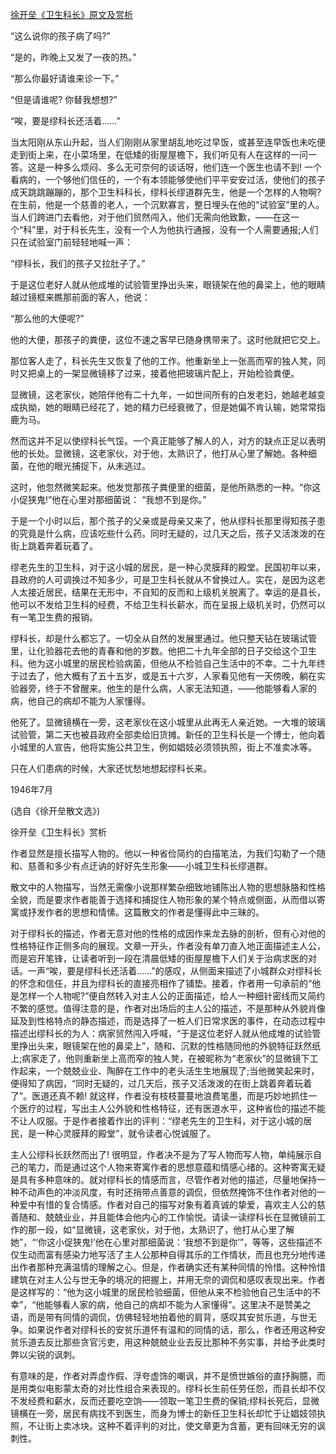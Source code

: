 [徐开垒《卫生科长》原文及赏析](https://www.vrrw.net/wx/9101.html)

“这么说你的孩子病了吗?”

“是的，昨晚上又发了一夜的热。”

“那么你最好请谁来诊一下。”

“但是请谁呢? 你替我想想?”

“唉，要是缪科长还活着……”



当太阳刚从东山升起，当人们刚刚从家里胡乱地吃过早饭，或甚至连早饭也未吃便走到街上来，在小菜场里，在低矮的街屋屋檐下，我们听见有人在这样的一问一答。这是一种多么烦闷、多么无可奈何的谈话呀，他们连一个医生也请不到! 一个看病的，一个够他们信任的，一个有本领能够使他们平平安安过活，使他们的孩子成天跳跳蹦蹦的，那个卫生科科长，缪科长缪道群先生，他是一个怎样的人物啊? 在生前，他是一个慈善的老人，一个沉默寡言，整日埋头在他的“试验室”里的人。当人们跨进门去看他，对于他们贸然闯入，他们无需向他致歉，——在这一个“科”里，对于科长先生，没有一个人为他执行通报，没有一个人需要通报;人们只在试验室门前轻轻地喊一声：

“缪科长，我们的孩子又拉肚子了。”

于是这位老好人就从他成堆的试验管里挣出头来，眼镜架在他的鼻梁上，他的眼睛越过镜框来瞧那前面的客人，他说：

“那么他的大便呢?”

他的大便，那孩子的粪便，这位不速之客早已随身携带来了。这时他就把它交上。

那位客人走了，科长先生又恢复了他的工作。他重新坐上一张高而窄的独人凳，同时又把桌上的一架显微镜移了过来，接着他把玻璃片配上，开始检验粪便。

显微镜，这老家伙，她陪伴他有二十九年，一如世间所有的白发老妇，她越老越变成执拗，她的眼睛已经花了，她的精力已经衰微了，但是她偏不肯认输，她常常指鹿为马。

然而这并不足以使缪科长气馁。一个真正能够了解人的人，对方的缺点正足以表明他的长处。显微镜，这老家伙，对于他，太熟识了，他打从心里了解她。各种细菌，在他的眼光捕捉下，从未逃过。

这时，他忽然微笑起来。他发觉那孩子粪便里的细菌，是他所熟悉的一种。“你这小促狭鬼!”他在心里对那细菌说： “我想不到是你。”

于是一个小时以后，那个孩子的父亲或是母亲又来了，他从缪科长那里得知孩子患的究竟是什么病，应该吃些什么药。同时无疑的，过几天之后，孩子又活泼泼的在街上跳着奔着玩着了。

缪老先生的卫生科，对于这小城的居民，是一种心灵膜拜的殿堂。民国初年以来，县政府的人可调换过不知多少，可是卫生科长就从不曾换过人。实在，是因为这老人太接近居民，结果在无形中，不自知的反而和上级机关脱离了。幸运的是县长，他可以不发给卫生科的经费，不给卫生科长薪水，而在呈报上级机关时，仍然可以有一笔卫生费的报销。

缪科长，却是什么都忘了。一切全从自然的发展里通过。他只整天钻在玻璃试管里，让化验器花去他的青春和他的岁数。他把二十九年全部的日子交给这个卫生科。他为这小城里的居民检验病菌，但他从不检验自己生活中的不幸。二十九年终于过去了，他大概有了五十五岁，或是五十六岁，人家看见他有一天傍晚，躺在实验器旁，终于不曾醒来。他生的是什么病，人家无法知道，——他能够看人家的病，他自己的病却不能为人家懂得。

他死了。显微镜横在一旁，这老家伙在这小城里从此再无人亲近她。一大堆的玻璃试验管，第二天也被县政府全部卖给旧货摊。新任的卫生科长是一个博士，他向着小城里的人宣告，他将实施公共卫生，例如娼妓必须领执照，街上不准卖冰等。

只在人们患病的时候，大家还忧愁地想起缪科长来。

1946年7月

(选自《徐开垒散文选》)

徐开垒《卫生科长》赏析

作者显然是擅长描写人物的。他以一种省俭简约的白描笔法，为我们勾勒了一个随和、慈善和多少有点迂讷的好好先生形象——小城卫生科长缪道群。

散文中的人物描写，当然无需像小说那样繁杂细致地铺陈出人物的思想脉胳和性格全貌，而是要求作者能善于选择和捕捉住人物形象的某个特点或侧面，从而借以寄寓或抒发作者的思想和情愫。这篇散文的作者是懂得此中三昧的。

对于缪科长的描述，作者无意对他的性格的成因作来龙去脉的剖析，但有心对他的性格特征作正侧多向的展现。文章一开头，作者没有单刀直入地正面描述主人公，而是宕开笔锋，让读者听到一段在清晨低矮的街屋屋檐下人们关于治病求医的对话。一声“唉，要是缪科长还活着……”的感叹，从侧面来描述了小城群众对缪科长的怀念和信任，并且为缪科长的直接亮相作了铺垫。接着，作者用一句承前的“他是怎样一个人物呢?”便自然转入对主人公的正面描述，给人一种细针密线而又简约不繁的感觉。值得注意的是，作者对出场后的主人公的描述，不是那种从外貌肖像延及到性格特点的静态描述，而是选择了一桩人们日常求医的事件，在动态过程中描述出缪科长的为人：病家贸然闯入呼喊，“于是这位老好人就从他成堆的试验管里挣出头来，眼镜架在他的鼻梁上”，随和、沉默的性格随同他的外貌特征跃然纸上;病家走了，他则重新坐上高而窄的独人凳，在被昵称为“老家伙”的显微镜下工作起来，一个兢兢业业、陶醉在工作中的老头活生生地展现了;当他微笑起来时，便得知了病因，“同时无疑的，过几天后，孩子又活泼泼的在街上跳着奔着玩着了”。医道还真不赖! 就这样，作者没有枝枝蔓蔓地浪费笔墨，而是巧妙地抓住一个医疗的过程，写出主人公外貌和性格特征，还有医道水平，这种省俭的描述不能不让人叹服。于是作者接着作出的评判：“缪老先生的卫生科，对于这小城的居民，是一种心灵膜拜的殿堂”，就令读者心悦诚服了。

主人公缪科长跃然而出了! 很明显，作者决不是为了写人物而写人物，单纯展示自己的笔力，而是通过这个人物来寄寓作者的思想意蕴和情感心绪的。这种寄寓无疑是具有多种意味的。就对缪科长的情感而言，尽管作者对他的描述，尽量地保持一种不动声色的冲淡风度，有时还捎带点善意的调侃，但依然掩饰不住作者对他的一种爱中有惜的复合情感。作者对自己的描写对象有着真诚的挚爱，喜欢主人公的慈善随和、兢兢业业，并且能体会他内心的工作愉悦。请读一读缪科长在显微镜前工作的那一段，如“显微镜，这老家伙，对于他，太熟识了，他打从心里了解她”，“‘你这小促狭鬼!’他在心里对那细菌说：‘我想不到是你’”，等等，这些描述不仅生动而富有感染力地写活了主人公那种自得其乐的工作情状，而且也充分地传递出作者那种充满温情的理解之心。但是，作者确实还有某种同情的怜惜。这种怜惜建筑在对主人公与世无争的境况的把握上，并用无奈的调侃和感叹表现出来。作者是这样写的：“他为这小城里的居民检验细菌，但他从来不检验他自己生活中的不幸”，“他能够看人家的病，他自己的病却不能为人家懂得”。这里决不是赞美之语，而是带有同情的调侃，仿佛轻轻地拍着他的肩背，感叹其安贫乐道，与世无争。如果说作者对缪科长的安贫乐道怀有温和的同情的话，那么，作者还用这种安贫乐道去反比那些贪官污吏，用这种兢兢业业去反比那种不务实事，并给予此类时弊以尖锐的讽刺。

有意味的是，作者对弄虚作假、浮夸虚饰的嘲讽，并不是愤世嫉俗的直抒胸臆，而是用类似电影蒙太奇的对比性组合来表现的。缪科长生前任劳任怨，而县长却不仅不发经费和薪水，反而还要吃空饷——领取一笔卫生费的保销;缪科长死后，显微镜横在一旁，居民有病找不到医生，而身为博士的新任卫生科长却忙于让娼妓领执照，不让街上卖冰块。这种不着评判的对比，使文章更为含蓄，更有回味无穷的讽刺性。

